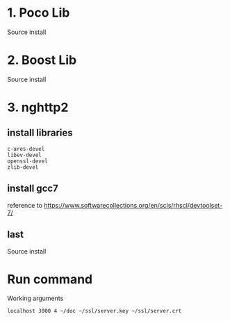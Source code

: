 #



# 1. Poco Lib

Source install

# 2. Boost Lib

Source install

# 3. nghttp2 
  
## install libraries

```
c-ares-devel
libev-devel
openssl-devel
zlib-devel
```

## install gcc7

reference to https://www.softwarecollections.org/en/scls/rhscl/devtoolset-7/

## last

Source install


# Run command

Working arguments

`localhost 3000 4 ~/doc ~/ssl/server.key ~/ssl/server.crt`